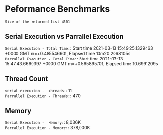 # Peformance Benchmarks

`Size of the returned list 4501`

## Serial Execution vs Parrallel Execution 

`Serial Execution - Total Time:`:  Start time 2021-03-13 15:49:25.1329463 +0000 GMT m=+0.485546601, Elapsed time 10m20.2068105s \
`Parrallel Execution - Total Time:`: Start time 2021-03-13 15:47:43.6660397 +0000 GMT m=+0.565895701, Elapsed time 10.6991209s

## Thread Count

`Serial Execution -  Threads:`: 11 \
`Parrallel Execution - Threads:`: 470


## Memory 

`Serial Execution -  Memory:`: 8,036K \
`Parrallel Execution - Memory:`: 378,000K